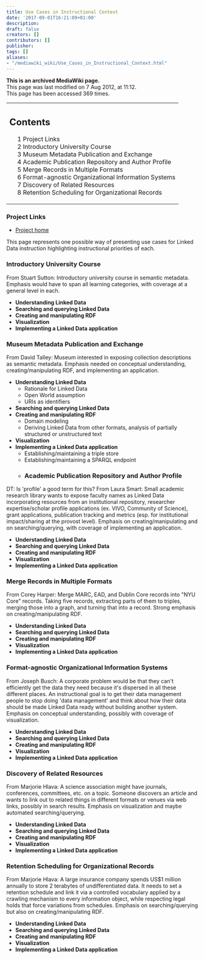 ```yaml
---
title: Use Cases in Instructional Context
date: '2017-09-01T16:21:09+01:00'
description: 
draft: false
creators: []
contributors: []
publisher: 
tags: []
aliases:
- "/mediawiki_wiki/Use_Cases_in_Instructional_Context.html"
---
```


 **This is an archived MediaWiki page.**  
This page was last modified on 7 Aug 2012, at 11:12.  
This page has been accessed 369 times.

<table id="toc" class="toc">
  <tr>
    <td>
      <div id="toctitle">
        <h2>Contents</h2>
      </div>
      <ul>
        <li class="toclevel-1 tocsection-1"><a href="#Project_Links"><span class="tocnumber">1</span> <span class="toctext">Project Links</span></a></li>
        <li class="toclevel-1 tocsection-2"><a href="#Introductory_University_Course"><span class="tocnumber">2</span> <span class="toctext">Introductory University Course</span></a></li>
        <li class="toclevel-1 tocsection-3"><a href="#Museum_Metadata_Publication_and_Exchange"><span class="tocnumber">3</span> <span class="toctext">Museum Metadata Publication and Exchange</span></a></li>
        <li class="toclevel-1 tocsection-4"><a href="#Academic_Publication_Repository_and_Author_Profile"><span class="tocnumber">4</span> <span class="toctext">Academic Publication Repository and Author Profile</span></a></li>
        <li class="toclevel-1 tocsection-5"><a href="#Merge_Records_in_Multiple_Formats"><span class="tocnumber">5</span> <span class="toctext">Merge Records in Multiple Formats</span></a></li>
        <li class="toclevel-1 tocsection-6"><a href="#Format-agnostic_Organizational_Information_Systems"><span class="tocnumber">6</span> <span class="toctext">Format-agnostic Organizational Information Systems</span></a></li>
        <li class="toclevel-1 tocsection-7"><a href="#Discovery_of_Related_Resources"><span class="tocnumber">7</span> <span class="toctext">Discovery of Related Resources</span></a></li>
        <li class="toclevel-1 tocsection-8"><a href="#Retention_Scheduling_for_Organizational_Records"><span class="tocnumber">8</span> <span class="toctext">Retention Scheduling for Organizational Records</span></a></li>
      </ul>
    </td>
  </tr>
</table>

### Project Links 

- [Project home](/mediawiki_wiki/Learning_Linked_Data)

This page represents one possible way of presenting use cases for Linked Data instruction highlighting instructional priorities of each.

### Introductory University Course 

From Stuart Sutton: Introductory university course in semantic metadata. Emphasis would have to span all learning categories, with coverage at a general level in each.

- **Understanding Linked Data**
- **Searching and querying Linked Data**
- **Creating and manipulating RDF**
- **Visualization**
- **Implementing a Linked Data application**

### Museum Metadata Publication and Exchange 

From David Talley: Museum interested in exposing collection descriptions as semantic metadata. Emphasis needed on conceptual understanding, creating/manipulating RDF, and implementing an application.

- **Understanding Linked Data**
  - Rationale for Linked Data
  - Open World assumption
  - URIs as identifiers
- **Searching and querying Linked Data**
- **Creating and manipulating RDF**
  - Domain modeling
  - Deriving Linked Data from other formats, analysis of partially structured or unstructured text
- **Visualization**
- **Implementing a Linked Data application**
  - Establishing/maintaining a triple store
  - Establishing/maintaining a SPARQL endpoint
  - ### Academic Publication Repository and Author Profile 

DT: Is 'profile' a good term for this? From Laura Smart: Small academic research library wants to expose faculty names as Linked Data incorporating resources from an institutional repository, researcher expertise/scholar profile applications (ex. VIVO, Community of Science), grant applications, publication tracking and metrics (esp. for institutional impact/sharing at the provost level). Emphasis on creating/manipulating and on searching/querying, with coverage of implementing an application.

- **Understanding Linked Data**
- **Searching and querying Linked Data**
- **Creating and manipulating RDF**
- **Visualization**
- **Implementing a Linked Data application**

### Merge Records in Multiple Formats 

From Corey Harper: Merge MARC, EAD, and Dublin Core records into "NYU Core" records. Taking five records, extracting parts of them to triples, merging those into a graph, and turning that into a record. Strong emphasis on creating/manipulating RDF.

- **Understanding Linked Data**
- **Searching and querying Linked Data**
- **Creating and manipulating RDF**
- **Visualization**
- **Implementing a Linked Data application**

### Format-agnostic Organizational Information Systems 

From Joseph Busch: A corporate problem would be that they can't efficiently get the data they need because it's dispersed in all these different places. An instructional goal is to get their data management people to stop doing 'data management' and think about how their data should be made Linked Data ready without building another system. Emphasis on conceptual understanding, possibly with coverage of visualization.

- **Understanding Linked Data**
- **Searching and querying Linked Data**
- **Creating and manipulating RDF**
- **Visualization**
- **Implementing a Linked Data application**

### Discovery of Related Resources 

From Marjorie Hlava: A science association might have journals, conferences, committees, etc. on a topic. Someone discovers an article and wants to link out to related things in different formats or venues via web links, possibly in search results. Emphasis on visualization and maybe automated searching/querying.

- **Understanding Linked Data**
- **Searching and querying Linked Data**
- **Creating and manipulating RDF**
- **Visualization**
- **Implementing a Linked Data application**

### Retention Scheduling for Organizational Records 

From Marjorie Hlava: A large insurance company spends US$1 million annually to store 2 terabytes of undifferentiated data. It needs to set a retention schedule and link it via a controlled vocabulary applied by a crawling mechanism to every information object, while respecting legal holds that force variations from schedules. Emphasis on searching/querying but also on creating/manipulating RDF.

- **Understanding Linked Data**
- **Searching and querying Linked Data**
- **Creating and manipulating RDF**
- **Visualization**
- **Implementing a Linked Data application**

